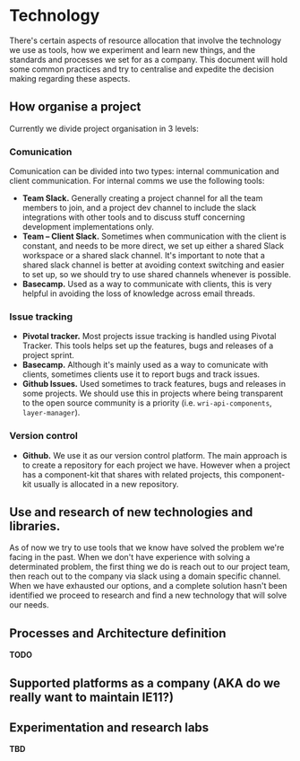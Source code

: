 # Technology

There's certain aspects of resource allocation that involve the technology we use as tools, how we experiment and learn new things, and the standards and processes we set for as a company.
This document will hold some common practices and try to centralise and expedite the decision making regarding these aspects.

## How organise a project
Currently we divide project organisation in 3 levels:

### Comunication
Comunication can be divided into two types: internal communication and client communication. For internal comms we use the following tools:
- **Team Slack.** Generally creating a project channel for all the team members to join, and a project dev channel to include the slack integrations with other tools and to discuss stuff concerning development implementations only.
- **Team – Client Slack.** Sometimes when communication with the client is constant, and needs to be more direct, we set up either a shared Slack workspace or a shared slack channel. It's important to note that a shared slack channel is better at avoiding context switching and easier to set up, so we should try to use shared channels whenever is possible.
- **Basecamp.** Used as a way to communicate with clients, this is very helpful in avoiding the loss of knowledge across email threads.
### Issue tracking
- **Pivotal tracker.** Most projects issue tracking is handled using Pivotal Tracker. This tools helps set up the features, bugs and releases of a project sprint.
- **Basecamp.** Although it's mainly used as a way to comunicate with clients, sometimes clients use it to report bugs and track issues.
- **Github Issues.** Used sometimes to track features, bugs and releases in some projects. We should use this in projects where being transparent to the open source community is a priority (i.e. `wri-api-components`, `layer-manager`).
### Version control
- **Github.** We use it as our version control platform. The main approach is to create a repository for each project we have. However when a project has a component-kit that shares with related projects, this component-kit usually is allocated in a new repository.

## Use and research of new technologies and libraries.
As of now we try to use tools that we know have solved the problem we're facing in the past. When we don't have experience with solving a determinated problem, the first thing we do is reach out to our project team, then reach out to the company via slack using a domain specific channel. When we have exhausted our options, and a complete solution hasn't been identified we proceed to research and find a new technology that will solve our needs.

## Processes and Architecture definition
**TODO**

## Supported platforms as a company (AKA do we really want to maintain IE11?)

## Experimentation and research labs
**TBD**
